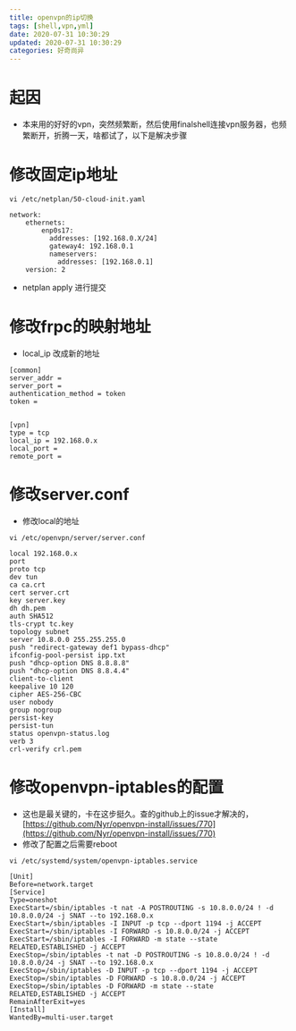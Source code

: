 ```yaml
---
title: openvpn的ip切换
tags: [shell,vpn,yml]
date: 2020-07-31 10:30:29
updated: 2020-07-31 10:30:29
categories: 好奇尚异
---
```

# 起因
- 本来用的好好的vpn，突然频繁断，然后使用finalshell连接vpn服务器，也频繁断开，折腾一天，啥都试了，以下是解决步骤

# 修改固定ip地址
```shell script
vi /etc/netplan/50-cloud-init.yaml

network:
    ethernets:
        enp0s17:
          addresses: [192.168.0.X/24]
          gateway4: 192.168.0.1
          nameservers:
            addresses: [192.168.0.1]
    version: 2
```
- netplan apply 进行提交

# 修改frpc的映射地址
- local_ip 改成新的地址
```shell script
[common]
server_addr = 
server_port = 
authentication_method = token
token = 


[vpn]
type = tcp
local_ip = 192.168.0.x
local_port = 
remote_port = 
```

# 修改server.conf
- 修改local的地址
```shell script
vi /etc/openvpn/server/server.conf

local 192.168.0.x
port 
proto tcp
dev tun
ca ca.crt
cert server.crt
key server.key
dh dh.pem
auth SHA512
tls-crypt tc.key
topology subnet
server 10.8.0.0 255.255.255.0
push "redirect-gateway def1 bypass-dhcp"
ifconfig-pool-persist ipp.txt
push "dhcp-option DNS 8.8.8.8"
push "dhcp-option DNS 8.8.4.4"
client-to-client
keepalive 10 120
cipher AES-256-CBC
user nobody
group nogroup
persist-key
persist-tun
status openvpn-status.log
verb 3
crl-verify crl.pem
```

# 修改openvpn-iptables的配置
- 这也是最关键的，卡在这步挺久。查的github上的issue才解决的，[https://github.com/Nyr/openvpn-install/issues/770](https://github.com/Nyr/openvpn-install/issues/770)
- 修改了配置之后需要reboot
```shell script
vi /etc/systemd/system/openvpn-iptables.service

[Unit]
Before=network.target
[Service]
Type=oneshot
ExecStart=/sbin/iptables -t nat -A POSTROUTING -s 10.8.0.0/24 ! -d 10.8.0.0/24 -j SNAT --to 192.168.0.x
ExecStart=/sbin/iptables -I INPUT -p tcp --dport 1194 -j ACCEPT
ExecStart=/sbin/iptables -I FORWARD -s 10.8.0.0/24 -j ACCEPT
ExecStart=/sbin/iptables -I FORWARD -m state --state RELATED,ESTABLISHED -j ACCEPT
ExecStop=/sbin/iptables -t nat -D POSTROUTING -s 10.8.0.0/24 ! -d 10.8.0.0/24 -j SNAT --to 192.168.0.x
ExecStop=/sbin/iptables -D INPUT -p tcp --dport 1194 -j ACCEPT
ExecStop=/sbin/iptables -D FORWARD -s 10.8.0.0/24 -j ACCEPT
ExecStop=/sbin/iptables -D FORWARD -m state --state RELATED,ESTABLISHED -j ACCEPT
RemainAfterExit=yes
[Install]
WantedBy=multi-user.target
```